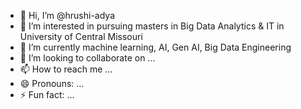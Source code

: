 - 👋 Hi, I’m @hrushi-adya
- 👀 I’m interested in pursuing masters in Big Data Analytics & IT in University of Central Missouri
- 🌱 I’m currently machine learning, AI, Gen AI, Big Data Engineering
- 💞️ I’m looking to collaborate on ...
- 📫 How to reach me ...
- 😄 Pronouns: ...
- ⚡ Fun fact: ...

<!---
hrushi-adya/hrushi-adya is a ✨ special ✨ repository because its `README.md` (this file) appears on your GitHub profile.
You can click the Preview link to take a look at your changes.
--->
